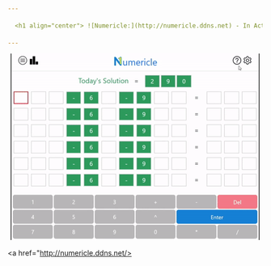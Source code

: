 ```yaml
---

  <h1 align="center"> ![Numericle:](http://numericle.ddns.net) - In Action! </h1>
  
---
```


<p align="center">
  <img src="https://github.com/JEllis66/Numericle-Deployment/blob/master/numericleTutorial.gif" alt="animated" />
</p>

<a href="http://numericle.ddns.net/>
